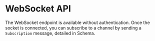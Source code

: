 # WebSocket API

<!-- Default `content-Type`: `application/json` -->

The WebSocket endpoint is available without authentication. Once the socket is connected, you can subscribe to a channel by sending a `Subscription` message, detailed in Schema.

<!-- Endpoint: `wss://prod.astra-api.dev/ws` -->
